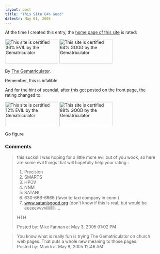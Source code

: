 ```yaml
---
layout: post
title: "This Site 64% Good"
datestr: May 01, 2005
---
```


At the time I created this entry, the <a href="/" title="Munged">home page of this site</a> is rated:

<a href="http://homokaasu.org/gematriculator/?referer" target="_blank"><img src="http://homokaasu.org/pics/g/e36.jpg" width="175" height="80" alt="This site is certified 36% EVIL by the Gematriculator" /></a>&nbsp;<a href="http://homokaasu.org/gematriculator/?referer" target="_blank"><img src="http://homokaasu.org/pics/g/g64.jpg" width="175" height="80" alt="This site is certified 64% GOOD by the Gematriculator" /></a>

By <a href="http://homokaasu.org/gematriculator/" title="The Gemtriculator">The Gematriculator</a>.

Remember, this is infalible.

And for the hint of scandal, after this got posted on the front page, the rating changed to:

<a href="http://homokaasu.org/gematriculator/?referer" target="_blank"><img src="http://homokaasu.org/pics/g/e12.jpg" width="175" height="80" alt="This site is certified 12% EVIL by the Gematriculator" /></a>&nbsp;<a href="http://homokaasu.org/gematriculator/?referer" target="_blank"><img src="http://homokaasu.org/pics/g/g88.jpg" width="175" height="80" alt="This site is certified 88% GOOD by the Gematriculator" /></a>

Go figure

### Comments

<blockquote>
this sucks!  I was hoping for a little more evil out of you wook, so here are some evil things that will hopefully help your rating::

1) Precision<br />
2) SMARTS<br />
3) HPOV<br />
4) NNM<br />
5) SATAN!<br />
6) 630-666-6666 (favorite taxi company in conn.)<br />
7) www.satanisgood.org (don't know if this is real, but would be eeeeevvvviiiiilllll...

HTH
<div class="post-meta">Posted by: Mike Fannan at May  3, 2005 01:02 PM</div> </blockquote>

<blockquote>
You know what is really fun is trying The Gematriculator on church web pages.  That puts a whole new meaning to those pages.
<div class="post-meta">Posted by: Mandi at May  8, 2005 12:46 AM</div> </blockquote>

